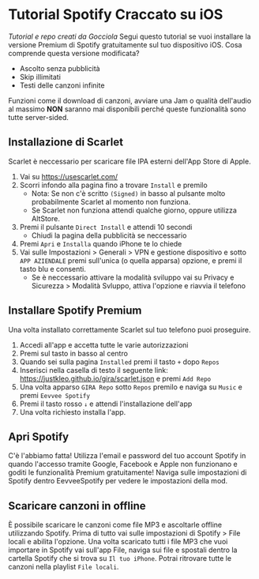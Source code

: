 # Tutorial Spotify Craccato su iOS
*Tutorial e repo creati da Gocciola*
Segui questo tutorial se vuoi installare la versione Premium di Spotify gratuitamente sul tuo dispositivo iOS.
Cosa comprende questa versione modificata?
- Ascolto senza pubblicità
- Skip illimitati
- Testi delle canzoni infinite

Funzioni come il download di canzoni, avviare una Jam o qualità dell'audio al massimo **NON** saranno mai disponibili perché queste funzionalità sono tutte server-sided.
## Installazione di Scarlet
Scarlet è neccessario per scaricare file IPA esterni dell'App Store di Apple.
1. Vai su https://usescarlet.com/
2. Scorri infondo alla pagina fino a trovare `Install` e premilo
    - Nota: Se non c'è scritto `(Signed)` in basso al pulsante molto probabilmente Scarlet al momento non funziona.
    - Se Scarlet non funziona attendi qualche giorno, oppure utilizza AltStore.
3. Premi il pulsante `Direct Install`  e attendi 10 secondi
    - Chiudi la pagina della pubblicità se neccessario
4. Premi `Apri` e `Installa` quando iPhone te lo chiede
5. Vai sulle Impostazioni > Generali > VPN e gestione dispositivo e sotto `APP AZIENDALE` premi sull'unica (o quella apparsa) opzione, e premi il tasto blu e consenti.
    - Se è neccessario attivare la modalità sviluppo vai su Privacy e Sicurezza > Modalità Svluppo, attiva l'opzione e riavvia il telefono

## Installare Spotify Premium
Una volta installato correttamente Scarlet sul tuo telefono puoi proseguire.
1. Accedi all'app e accetta tutte le varie autorizzazioni
2. Premi sul tasto in basso al centro
3. Quando sei sulla pagina `Installed` premi il tasto `+` dopo `Repos`
4. Inserisci nella casella di testo il seguente link: https://justkleo.github.io/gira/scarlet.json e premi `Add Repo`
5. Una volta apparso `GIRA Repo` sotto `Repos` premilo e naviga su `Music` e premi `Eevvee Spotify`
6. Premi il tasto rosso `↓` e attendi l'installazione dell'app
7. Una volta richiesto installa l'app.
## Apri Spotify
C'è l'abbiamo fatta! Utilizza l'email e password del tuo account Spotify in quando l'accesso tramite Google, Facebook e Apple non funzionano e goditi le funzionalità Premium gratuitamente!
Naviga sulle impostazioni di Spotify dentro EevveeSpotify per vedere le impostazioni della mod.
## Scaricare canzoni in offline
È possibile scaricare le canzoni come file MP3 e ascoltarle offline utilizzando Spotify. Prima di tutto vai sulle impostazioni di Spotify > File locali e abilita l'opzione. Una volta scaricato tutti i file MP3 che vuoi importare in Spotify vai sull'app File, naviga sui file e spostali dentro la cartella Spotify che si trova su `Il tuo iPhone`. Potrai ritrovare tutte le canzoni nella playlist `File locali`.
